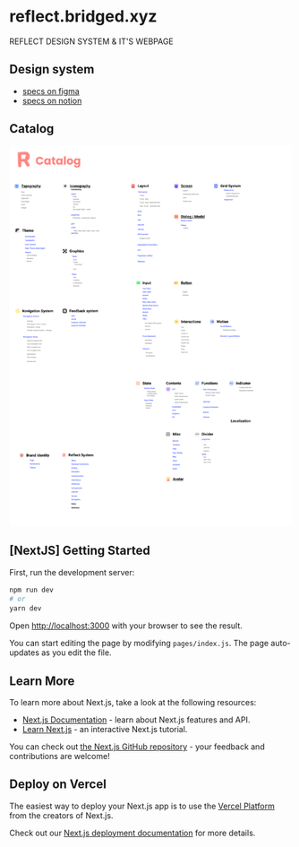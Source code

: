# reflect.bridged.xyz
REFLECT DESIGN SYSTEM & IT'S WEBPAGE

## Design system

- [specs on figma](https://www.figma.com/file/ED6WOfsoYnnYHY8RJwU9Xw/reflect?node-id=33%3A56)
- [specs on notion](https://www.notion.so/bridgedxyz/6d284a8ca77b469390a2a877963792c8?v=73e9275e2eb14d4e9488cebc438431bc)

## Catalog

![](./docs/catalog.png)

## [NextJS] Getting Started

First, run the development server:

```bash
npm run dev
# or
yarn dev
```

Open [http://localhost:3000](http://localhost:3000) with your browser to see the result.

You can start editing the page by modifying `pages/index.js`. The page auto-updates as you edit the file.

## Learn More

To learn more about Next.js, take a look at the following resources:

- [Next.js Documentation](https://nextjs.org/docs) - learn about Next.js features and API.
- [Learn Next.js](https://nextjs.org/learn) - an interactive Next.js tutorial.

You can check out [the Next.js GitHub repository](https://github.com/vercel/next.js/) - your feedback and contributions are welcome!

## Deploy on Vercel

The easiest way to deploy your Next.js app is to use the [Vercel Platform](https://vercel.com/import?utm_medium=default-template&filter=next.js&utm_source=create-next-app&utm_campaign=create-next-app-readme) from the creators of Next.js.

Check out our [Next.js deployment documentation](https://nextjs.org/docs/deployment) for more details.
